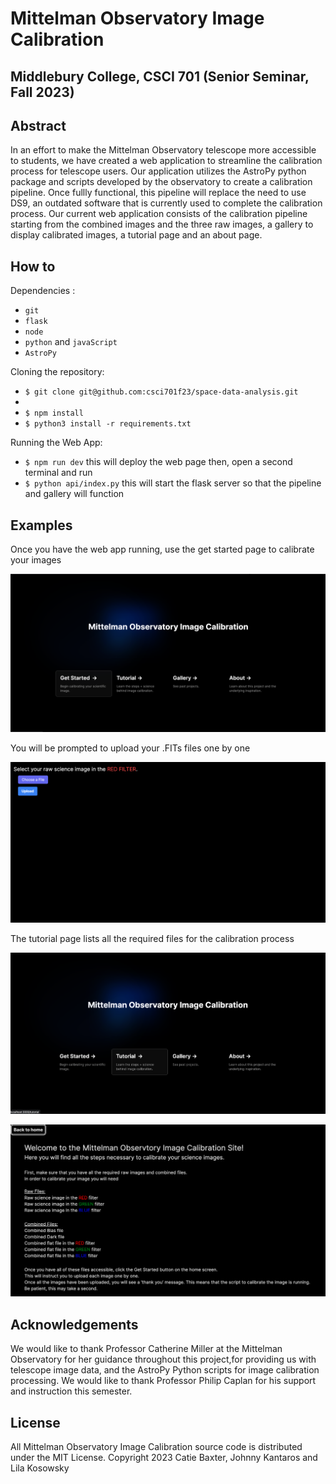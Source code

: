 # Mittelman Observatory Image Calibration 

## Middlebury College, CSCI 701 (Senior Seminar, Fall 2023)

## Abstract 
In an effort to make the Mittelman Observatory telescope more accessible to students, we have created a web application to streamline the calibration process for telescope users. Our application utilizes the AstroPy python package and scripts developed by the observatory to create a calibration pipeline. Once fullly functional, this pipeline will replace the need to use DS9, an outdated software that is currently used to complete the calibration process. Our current web application consists of the calibration pipeline starting from the combined images and the three raw images, a gallery to display calibrated images, a tutorial page and an about page.

## How to 
Dependencies :
- ```git``` 
- ```flask```
- ```node```
- ```python``` and ```javaScript```
- ```AstroPy```

Cloning the repository:
- ```$ git clone git@github.com:csci701f23/space-data-analysis.git```
- 
- ```$ npm install```
- ```$ python3 install -r requirements.txt```

Running the Web App:
- ```$ npm run dev```
this will deploy the web page
then, open a second terminal and run 
- ```$ python api/index.py```
this will start the flask server so that the pipeline and gallery will function 


## Examples
Once you have the web app running, use the get started page to calibrate your images 

![Alt text](readme1.png "home page, get started")

You will be prompted to upload your .FITs files one by one

![Alt text](readme3.png "image upload prompt")

The tutorial page lists all the required files for the calibration process 

![Alt text](readme2.png "home page, tutorial")

![Alt text](readme4.png "tutorial page")


## Acknowledgements 
We would like to thank Professor Catherine Miller at the Mittelman Observatory for her guidance throughout this project,for providing us with telescope image data, and the AstroPy Python scripts for image calibration processing. 
We would like to thank Professor Philip Caplan for his support and instruction this semester. 

## License
All Mittelman Observatory Image Calibration source code is distributed under the MIT License. 
Copyright 2023 Catie Baxter, Johnny Kantaros and Lila Kosowsky
